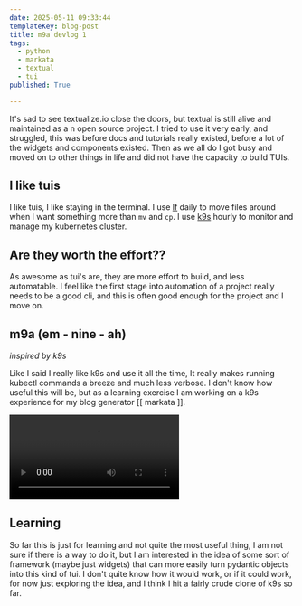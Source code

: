 ```yaml
---
date: 2025-05-11 09:33:44
templateKey: blog-post
title: m9a devlog 1
tags:
  - python
  - markata
  - textual
  - tui
published: True

---
```


It's sad to see textualize.io close the doors, but textual is still alive and
maintained as a n open source project.  I tried to use it very early, and
struggled, this was before docs and tutorials really existed, before a lot of
the widgets and components existed.  Then as we all do I got busy and moved on
to other things in life and did not have the capacity to build TUIs.

## I like tuis

I like tuis, I like staying in the terminal.  I use
[lf](https://github.com/gokcehan/lf) daily to move files around when I
want something more than `mv` and `cp`.  I use
[k9s](https://github.com/derailed/k9s) hourly to monitor and manage my
kubernetes cluster.

## Are they worth the effort??

As awesome as tui's are, they are more effort to build, and less automatable.
I feel like the first stage into automation of a project really needs to be a
good cli, and this is often good enough for the project and I move on.

## m9a (em - nine - ah)

_inspired by k9s_

Like I said I really like k9s and use it all the time, It really makes running
kubectl commands a breeze and much less verbose.  I don't know how useful this
will be, but as a learning exercise I am working on a k9s experience for my
blog generator [[ markata ]].

![m9a-1.webm](https://waylonwalker.com/api/file/1d409101-1024-490c-9dd0-3a6f7f42a708.webm)

## Learning

So far this is just for learning and not quite the most useful thing, I am not
sure if there is a way to do it, but I am interested in the idea of some sort
of framework (maybe just widgets) that can more easily turn pydantic objects
into this kind of tui.  I don't quite know how it would work, or if it could
work, for now just exploring the idea, and I think I hit a fairly crude clone
of k9s so far.
